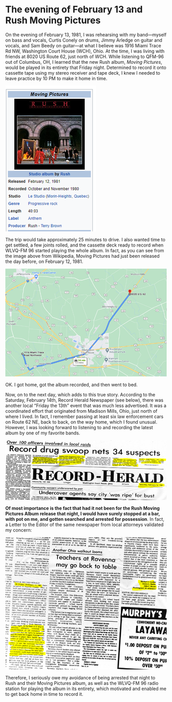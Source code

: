 # The evening of February 13 and Rush Moving Pictures

On the evening of February 13, 1981, I was rehearsing with my band—myself on bass and vocals, Curtis Conely on drums, Jimmy Arledge on guitar and vocals, and Sam Beedy on guitar—at what I believe was 1916 Miami Trace Rd NW, Washington Court House (WCH), Ohio. At the time, I was living with friends at 8020 US Route 62, just north of WCH. While listening to QFM-96 out of Columbus, OH, I learned that the new Rush album, *Moving Pictures*, would be played in its entirety that Friday night. Determined to record it onto cassette tape using my stereo receiver and tape deck, I knew I needed to leave practice by 10 PM to make it home in time.

![Wikipedia Moving Pictures Album Cover; Release Date](Fri13RushImages/Picture1.png)

The trip would take approximately 25 minutes to drive. I also wanted time to get settled, a few joints rolled, and the cassette deck ready to record when WLVQ-FM 96 started playing the whole album. In fact, as you can see from the image above from Wikipedia, Moving Pictures had just been released the day before, on February 12, 1981.

![A map showing the route from the band practice location to my home.](Fri13RushImages/Picture2.png)

OK. I got home, got the album recorded, and then went to bed.

Now, on to the next day, which adds to this true story. According to the Saturday, February 14th, Record Herald Newspaper (see below), there was another local “Friday the 13th” event that was much less advertised. It was a coordinated effort that originated from Madison Mills, Ohio, just north of where I lived. In fact, I remember passing at least six law enforcement cars on Route 62 NE, back to back, on the way home, which I found unusual. However, I was looking forward to listening to and recording the latest album by one of my favorite bands. 

![Record Herald Newspaper Headlines](Fri13RushImages/Picture3.png)

**Of most importance is the fact that had it not been for the Rush Moving Pictures Album release that night, I would have surely stopped at a bar, with pot on me, and gotten searched and arrested for possession**. In fact, a Letter to the Editor of the same newspaper from local attorneys validated my concern:

![Letter to the Editor from local attorney](Fri13RushImages/Picture4.png)

Therefore, I seriously owe my avoidance of being arrested that night to Rush and their Moving Pictures album, as well as the WLVQ-FM 96 radio station for playing the album in its entirety, which motivated and enabled me to get back home in time to record it.  
